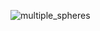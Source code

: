 ![multiple_spheres](https://github.com/Jay-Montgomery-Johnson/RayTracer/assets/150203322/154d7ebc-fb33-4005-af42-87b6f9c27526)
